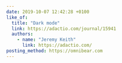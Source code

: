 ```yaml
---
date: 2019-10-07 12:42:28 +0100
like_of:
  title: "Dark mode"
  link: https://adactio.com/journal/15941
  authors:
    - name: "Jeremy Keith"
      link: https://adactio.com/
posting_method: https://omnibear.com
---
```

